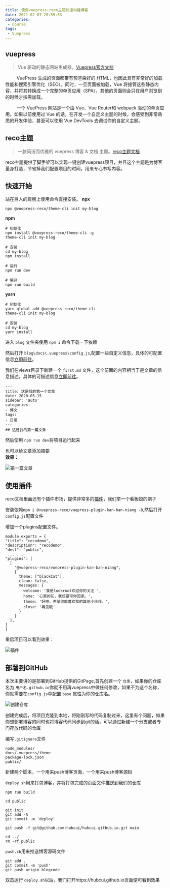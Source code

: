 ```yaml
---
title: 使用vuepress-reco主题快速构建博客
date: 2021-02-07 20:59:53
categories: 
 - Course
tags: 
 - Vuepress
---
```


## vuepress
>Vue 驱动的静态网站生成器。[Vuepress官方文档](https://vuepress.vuejs.org/zh/)

&emsp; &emsp; VuePress 生成的页面都带有预渲染好的 HTML，也因此具有非常好的加载性能和搜索引擎优化（SEO）。同时，一旦页面被加载，Vue 将接管这些静态内容，并将其转换成一个完整的单页应用（SPA），其他的页面则会只在用户浏览到的时候才按需加载。

&emsp; &emsp; 一个 VuePress 网站是一个由 Vue、Vue Router和 webpack 驱动的单页应用。如果以前使用过 Vue 的话，在开发一个自定义主题的时候，会感受到非常熟悉的开发体验，甚至可以使用 Vue DevTools 去调试你的自定义主题。

## reco主题
>一款简洁而优雅的 vuepress 博客 & 文档 主题。[reco主题文档](https://vuepress-theme-reco.recoluan.com/)

reco主题提供了脚手架可以实现一键创建vuepress项目，并且这个主题是为博客量身打造，节省掉我们配置项目的时间，用来专心书写内容。

## 快速开始
站在巨人的肩膀上使用命令直接安装。
**npx**
```
npx @vuepress-reco/theme-cli init my-blog
```
**npm**
```
# 初始化
npm install @vuepress-reco/theme-cli -g
theme-cli init my-blog

# 安装
cd my-blog
npm install

# 运行
npm run dev

# 编译
npm run build
```
**yarn**

```
# 初始化
yarn global add @vuepress-reco/theme-cli
theme-cli init my-blog

# 安装
cd my-blog
yarn install
```

进入 `blog` 文件夹使用 `npm i` 命令下载一下依赖

然后打开 `blog\docs\.vuepress\config.js`,配置一些自定义信息，具体的可配置信息[立即前往](https://vuepress-theme-reco.recoluan.com/views/1.x/configJs.html)。

我们在views目录下新建一个 `first.md` 文件，这个前面的内容相当于是文章的信息描述，具体的可描述信息[立即前往](https://vuepress-theme-reco.recoluan.com/views/1.x/frontMatter.html)。

    ---
    title: 这是我的第一个文章
    date: 2020-05-15
    sidebar: 'auto'
    categories:
    - 博文
    tags:
    - 日常
    ---
    ## 这是我的第一篇文章


然后使用 `npm run dev`将项目运行起来

也可以给文章添加摘要<br/>
**效果：**

![第一篇文章](https://cdn.jsdelivr.net/gh/c164660339/CDN@main/blog/posts/2021-02/oneposts.png "第一篇文章")

## 使用插件
reco文档里面还有个插件市场，提供非常多的[插件](https://vuepress-theme-reco.recoluan.com/views/other/recommend.html)，我们举一个看板娘的例子

安装依赖`npm i @vuepress-reco/vuepress-plugin-kan-ban-niang -D`,然后打开`config.js`配置文件

增加一个plugins配置文件。
```
module.exports = {
"title": "recodemo",
"description": "recodemo",
"dest": "public",
 ... ...
"plugins": [
  [
    "@vuepress-reco/vuepress-plugin-kan-ban-niang",
    {
      theme: ["blackCat"],
      clean: false,
      messages: {
        welcome: '我是lookroot欢迎你的关注 ',
        home: '心里的花，我想要带你回家。',
        theme: '好吧，希望你能喜欢我的其他小伙伴。',
        close: '再见哦'
      }
    }
  ],
]
}
```
重启项目可以看到效果：

![插件](https://cdn.jsdelivr.net/gh/c164660339/CDN@main/blog/posts/2021-02/pluginscat.png "插件")

## 部署到GitHub

本次主要讲的是部署到GitHub提供的GitPage,首先创建一个 `仓库`，如果你的仓库名为 `用户名.github.io`你就不用再vuepress中做任何修改，如果不为这个名称，你就需要在`config.js`中配置 `base` 属性为你的仓库名。

![创建仓库](https://cdn.jsdelivr.net/gh/c164660339/CDN@main/blog/posts/2021-02/huangjiancangku.png "创建仓库")

创建完成后，将项目克隆到本地，将刚刚写的代码复制过来，这里有个问题，如果你想部署博客的同时也将博客代码同步到git的话，可以通过新建一个分支或者专门存放代码的仓库

编写`.gitignore`文件

```
node_modules/
docs/.vuepress/theme
package-lock.json
public/
```

新建两个脚本，一个用来push博客页面，一个用来push博客源码

`deploy.sh`用来打包博客，并将打包完成的页面文件推送到我们的仓库

```
npm run build

cd public

git init
git add -A
git commit -m 'deploy'

git push -f git@github.com:hubcui/hubcui.github.io.git main

cd ../
rm -rf public
```

`push.sh`用来推送博客源码文件

```
git add .
git commit -m 'push'
git push origin blogcode
```

双击运行 `deploy.sh`以后，我们打开https://hubcui.github.io页面便可看到效果
